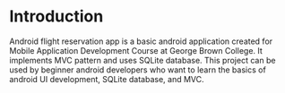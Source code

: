 # Introduction
Android flight reservation app is a basic android application created for Mobile Application Development Course at George Brown College. It implements MVC pattern and uses SQLite database. This project can be used by beginner android developers who want to learn the basics of android UI development, SQLite database, and MVC.

